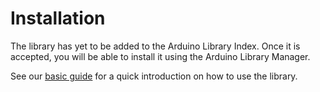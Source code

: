 # Installation

The library has yet to be added to the Arduino Library Index. Once it is accepted, you will be able to install it using the Arduino Library Manager.

See our [basic guide](basics.md) for a quick introduction on how to use the library.